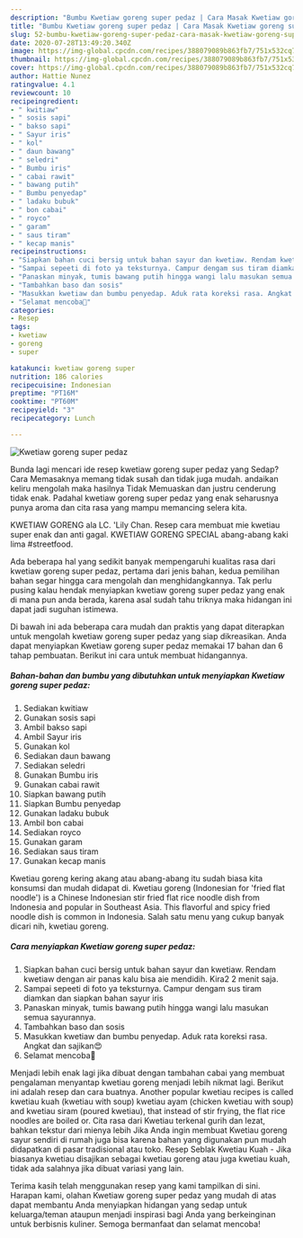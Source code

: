 ```yaml
---
description: "Bumbu Kwetiaw goreng super pedaz | Cara Masak Kwetiaw goreng super pedaz Yang Enak Dan Lezat"
title: "Bumbu Kwetiaw goreng super pedaz | Cara Masak Kwetiaw goreng super pedaz Yang Enak Dan Lezat"
slug: 52-bumbu-kwetiaw-goreng-super-pedaz-cara-masak-kwetiaw-goreng-super-pedaz-yang-enak-dan-lezat
date: 2020-07-28T13:49:20.340Z
image: https://img-global.cpcdn.com/recipes/388079089b863fb7/751x532cq70/kwetiaw-goreng-super-pedaz-foto-resep-utama.jpg
thumbnail: https://img-global.cpcdn.com/recipes/388079089b863fb7/751x532cq70/kwetiaw-goreng-super-pedaz-foto-resep-utama.jpg
cover: https://img-global.cpcdn.com/recipes/388079089b863fb7/751x532cq70/kwetiaw-goreng-super-pedaz-foto-resep-utama.jpg
author: Hattie Nunez
ratingvalue: 4.1
reviewcount: 10
recipeingredient:
- " kwitiaw"
- " sosis sapi"
- " bakso sapi"
- " Sayur iris"
- " kol"
- " daun bawang"
- " seledri"
- " Bumbu iris"
- " cabai rawit"
- " bawang putih"
- " Bumbu penyedap"
- " ladaku bubuk"
- " bon cabai"
- " royco"
- " garam"
- " saus tiram"
- " kecap manis"
recipeinstructions:
- "Siapkan bahan cuci bersig untuk bahan sayur dan kwetiaw. Rendam kwetiaw dengan air panas kalu bisa aie mendidih. Kira2 2 menit saja."
- "Sampai sepeeti di foto ya teksturnya. Campur dengam sus tiram diamkan dan siapkan bahan sayur iris"
- "Panaskan minyak, tumis bawang putih hingga wangi lalu masukan semua sayurannya."
- "Tambahkan baso dan sosis"
- "Masukkan kwetiaw dan bumbu penyedap. Aduk rata koreksi rasa. Angkat dan sajikan😍"
- "Selamat mencoba🎉"
categories:
- Resep
tags:
- kwetiaw
- goreng
- super

katakunci: kwetiaw goreng super 
nutrition: 186 calories
recipecuisine: Indonesian
preptime: "PT16M"
cooktime: "PT60M"
recipeyield: "3"
recipecategory: Lunch

---
```



![Kwetiaw goreng super pedaz](https://img-global.cpcdn.com/recipes/388079089b863fb7/751x532cq70/kwetiaw-goreng-super-pedaz-foto-resep-utama.jpg)

Bunda lagi mencari ide resep kwetiaw goreng super pedaz yang Sedap? Cara Memasaknya memang tidak susah dan tidak juga mudah. andaikan keliru mengolah maka hasilnya Tidak Memuaskan dan justru cenderung tidak enak. Padahal kwetiaw goreng super pedaz yang enak seharusnya punya aroma dan cita rasa yang mampu memancing selera kita.

KWETIAW GORENG ala LC. &#39;Lily Chan. Resep cara membuat mie kwetiau super enak dan anti gagal. KWETIAW GORENG SPECIAL abang-abang kaki lima #streetfood.

Ada beberapa hal yang sedikit banyak mempengaruhi kualitas rasa dari kwetiaw goreng super pedaz, pertama dari jenis bahan, kedua pemilihan bahan segar hingga cara mengolah dan menghidangkannya. Tak perlu pusing kalau hendak menyiapkan kwetiaw goreng super pedaz yang enak di mana pun anda berada, karena asal sudah tahu triknya maka hidangan ini dapat jadi suguhan istimewa.


Di bawah ini ada beberapa cara mudah dan praktis yang dapat diterapkan untuk mengolah kwetiaw goreng super pedaz yang siap dikreasikan. Anda dapat menyiapkan Kwetiaw goreng super pedaz memakai 17 bahan dan 6 tahap pembuatan. Berikut ini cara untuk membuat hidangannya.

<!--inarticleads1-->

##### Bahan-bahan dan bumbu yang dibutuhkan untuk menyiapkan Kwetiaw goreng super pedaz:

1. Sediakan  kwitiaw
1. Gunakan  sosis sapi
1. Ambil  bakso sapi
1. Ambil  Sayur iris
1. Gunakan  kol
1. Sediakan  daun bawang
1. Sediakan  seledri
1. Gunakan  Bumbu iris
1. Gunakan  cabai rawit
1. Siapkan  bawang putih
1. Siapkan  Bumbu penyedap
1. Gunakan  ladaku bubuk
1. Ambil  bon cabai
1. Sediakan  royco
1. Gunakan  garam
1. Sediakan  saus tiram
1. Gunakan  kecap manis


Kwetiau goreng kering akang atau abang-abang itu sudah biasa kita konsumsi dan mudah didapat di. Kwetiau goreng (Indonesian for &#39;fried flat noodle&#39;) is a Chinese Indonesian stir fried flat rice noodle dish from Indonesia and popular in Southeast Asia. This flavorful and spicy fried noodle dish is common in Indonesia. Salah satu menu yang cukup banyak dicari nih, kwetiau goreng. 

<!--inarticleads2-->

##### Cara menyiapkan Kwetiaw goreng super pedaz:

1. Siapkan bahan cuci bersig untuk bahan sayur dan kwetiaw. Rendam kwetiaw dengan air panas kalu bisa aie mendidih. Kira2 2 menit saja.
1. Sampai sepeeti di foto ya teksturnya. Campur dengam sus tiram diamkan dan siapkan bahan sayur iris
1. Panaskan minyak, tumis bawang putih hingga wangi lalu masukan semua sayurannya.
1. Tambahkan baso dan sosis
1. Masukkan kwetiaw dan bumbu penyedap. Aduk rata koreksi rasa. Angkat dan sajikan😍
1. Selamat mencoba🎉


Menjadi lebih enak lagi jika dibuat dengan tambahan cabai yang membuat pengalaman menyantap kwetiau goreng menjadi lebih nikmat lagi. Berikut ini adalah resep dan cara buatnya. Another popular kwetiau recipes is called kwetiau kuah (kwetiau with soup) kwetiau ayam (chicken kwetiau with soup) and kwetiau siram (poured kwetiau), that instead of stir frying, the flat rice noodles are boiled or. Cita rasa dari Kwetiau terkenal gurih dan lezat, bahkan tekstur dari mienya lebih Jika Anda ingin membuat Kwetiau goreng sayur sendiri di rumah juga bisa karena bahan yang digunakan pun mudah didapatkan di pasar tradisional atau toko. Resep Seblak Kwetiau Kuah - Jika biasanya kwetiau disajikan sebagai kwetiau goreng atau juga kwetiau kuah, tidak ada salahnya jika dibuat variasi yang lain. 

Terima kasih telah menggunakan resep yang kami tampilkan di sini. Harapan kami, olahan Kwetiaw goreng super pedaz yang mudah di atas dapat membantu Anda menyiapkan hidangan yang sedap untuk keluarga/teman ataupun menjadi inspirasi bagi Anda yang berkeinginan untuk berbisnis kuliner. Semoga bermanfaat dan selamat mencoba!
